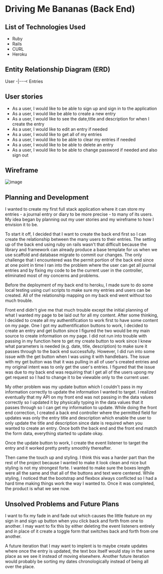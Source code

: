 # Driving Me Bananas (Back End)

## List of Technologies Used

* Ruby
* Rails
* CURL
* Heroku

## Entity Relationship Diagram (ERD)

User -|---< Entries

## User stories

* As a user, I would like to be able to sign up and sign in to the application
* As a user, I would like be able to create a new entry
* As a user, I would like to see the date,title and description for when I create the entry
* As a user, I would like to edit an entry if needed
* As a user, I would like to get all of my entries
* As a user, I would like to be able to clear my entries if needed
* As a user, I would like to be able to delete an entry
* As a user, I would like to be able to change password if needed and also sign out

## Wireframe

![image](https://media.git.generalassemb.ly/user/18685/files/55757f80-4681-11e9-9fa3-7cf4f9fd3c22)

## Planning and Development

I wanted to create my first full stack application where it can store my entries - a journal entry or diary to be more precise - to many of its users. My idea began by planning out my user stories and my wireframe to how I envision it to be.

To start it off, I decided that I want to create the back end first so I can create the relationship between the many users to their entries. The setting up of the back end using ruby on rails wasn't that difficult because the library and framework can already produce a base template for us when we use scaffold and database migrate to commit our changes. The only challenge that I encountered was the permit portion of the back end since at one point in time I ran into the problem where the user can get all journal entries and by fixing my code to be the current user in the controller, eliminated most of my concerns and problems.

Before the deployment of my back end to heroku, I made sure to do some local testing using curl scripts to make sure my entries and users can be created. All of the relationship mapping on my back end went without too much trouble.

Front end didn't give me that much trouble except the initial planning of what I wanted my page to be laid out for all my content. After some thinking, I decided to create all my authentification to work first to have some content on my page. One I got my authentification buttons to work, I decided to create an entry and get button since I figured the two would be my main source to create information on my page. I did not run into trouble with passing in my function here to get my create button to work since I knew what parameters is needed (e.g. date, title, description) to make sure it passes through to the back end successfully. However, I did run into some issue with the get button when I was using it with handlebars. The issue with my get button was that it was pulling in all of user's created entries and my original intent was to only get the user's entries. I figured that the issue was due to my back end was requiring that I get all of the users upong my get request so I had to change it to be viewable only to the current user.

My other problem was my update button which I couldn't pass in my information correctly to update the information I wanted to target. I realized eventually that my API on my front end was not passing in the data values correctly so I updated it by physically typing in the data values that it passes through so I can get my information to update. While doing the front end correction, I created a back end controller where the permitted field for updates was only the entry title and description which enable the user to only update the title and description since date is required when you wanted to create an entry. Once both the back end and the front end match the form data, everything started to update okay.

Once the update button to work, I create the event listener to target the entry and it worked pretty pretty smoothly thereafter.

Then came the touch up and styling. I think this was a harder part than the rest of the project because I wanted to make it look clean and nice but styling is not my strongest forte. I wanted to make sure the boxes length were all the same and that all of the buttons and text were centered. While styling, I noticed that the bootstrap and flexbox always conflicted so I had a hard time making things work the way I wanted to. Once it was completed, the product is what we see now.

## Unsolved Problems and Future Plans

I want to fix my fade in and fade out which causes the little feature on my sign in and sign up button when you click back and forth from one to another. I may want to fix this by either deleting the event listeners entirely and in place of it create a toggle form that switches back and forth from one another.

A future iteration that I may want to implent is to maybe create updates where once the entry is updated, the text box itself would stay in the same place as we see it instead of moving elsewhere. Another future iteration would probably be sorting my dates chronologically instead of being all over the place.
